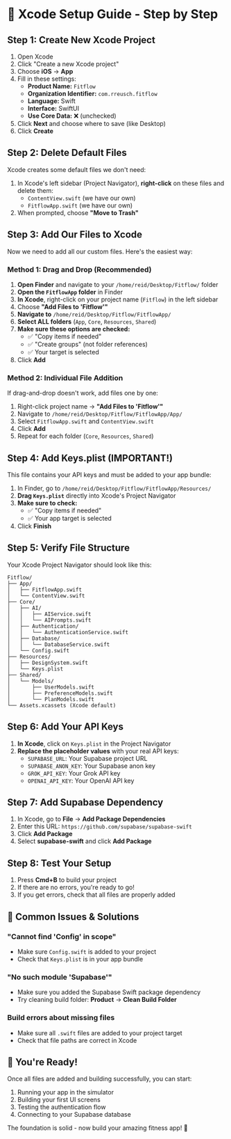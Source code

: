 # 📱 Xcode Setup Guide - Step by Step

## Step 1: Create New Xcode Project

1. Open Xcode
2. Click "Create a new Xcode project"
3. Choose **iOS** → **App**
4. Fill in these settings:
   - **Product Name:** `Fitflow`
   - **Organization Identifier:** `com.rreusch.fitflow`
   - **Language:** Swift
   - **Interface:** SwiftUI
   - **Use Core Data:** ❌ (unchecked)
5. Click **Next** and choose where to save (like Desktop)
6. Click **Create**

## Step 2: Delete Default Files

Xcode creates some default files we don't need:

1. In Xcode's left sidebar (Project Navigator), **right-click** on these files and delete them:
   - `ContentView.swift` (we have our own)
   - `FitflowApp.swift` (we have our own)
2. When prompted, choose **"Move to Trash"**

## Step 3: Add Our Files to Xcode

Now we need to add all our custom files. Here's the easiest way:

### Method 1: Drag and Drop (Recommended)

1. **Open Finder** and navigate to your `/home/reid/Desktop/Fitflow/` folder
2. **Open the `FitflowApp` folder** in Finder
3. **In Xcode**, right-click on your project name (`Fitflow`) in the left sidebar
4. Choose **"Add Files to 'Fitflow'"**
5. **Navigate to** `/home/reid/Desktop/Fitflow/FitflowApp/`
6. **Select ALL folders** (`App`, `Core`, `Resources`, `Shared`)
7. **Make sure these options are checked:**
   - ✅ "Copy items if needed"
   - ✅ "Create groups" (not folder references)
   - ✅ Your target is selected
8. Click **Add**

### Method 2: Individual File Addition

If drag-and-drop doesn't work, add files one by one:

1. Right-click project name → **"Add Files to 'Fitflow'"**
2. Navigate to `/home/reid/Desktop/Fitflow/FitflowApp/App/`
3. Select `FitflowApp.swift` and `ContentView.swift`
4. Click **Add**
5. Repeat for each folder (`Core`, `Resources`, `Shared`)

## Step 4: Add Keys.plist (IMPORTANT!)

This file contains your API keys and must be added to your app bundle:

1. In Finder, go to `/home/reid/Desktop/Fitflow/FitflowApp/Resources/`
2. **Drag `Keys.plist`** directly into Xcode's Project Navigator
3. **Make sure to check:**
   - ✅ "Copy items if needed"
   - ✅ Your app target is selected
4. Click **Finish**

## Step 5: Verify File Structure

Your Xcode Project Navigator should look like this:

```
Fitflow/
├── App/
│   ├── FitflowApp.swift
│   └── ContentView.swift
├── Core/
│   ├── AI/
│   │   ├── AIService.swift
│   │   └── AIPrompts.swift
│   ├── Authentication/
│   │   └── AuthenticationService.swift
│   ├── Database/
│   │   └── DatabaseService.swift
│   └── Config.swift
├── Resources/
│   ├── DesignSystem.swift
│   └── Keys.plist
├── Shared/
│   └── Models/
│       ├── UserModels.swift
│       ├── PreferenceModels.swift
│       └── PlanModels.swift
└── Assets.xcassets (Xcode default)
```

## Step 6: Add Your API Keys

1. **In Xcode**, click on `Keys.plist` in the Project Navigator
2. **Replace the placeholder values** with your real API keys:
   - `SUPABASE_URL`: Your Supabase project URL
   - `SUPABASE_ANON_KEY`: Your Supabase anon key
   - `GROK_API_KEY`: Your Grok API key
   - `OPENAI_API_KEY`: Your OpenAI API key

## Step 7: Add Supabase Dependency

1. In Xcode, go to **File** → **Add Package Dependencies**
2. Enter this URL: `https://github.com/supabase/supabase-swift`
3. Click **Add Package**
4. Select **supabase-swift** and click **Add Package**

## Step 8: Test Your Setup

1. Press **Cmd+B** to build your project
2. If there are no errors, you're ready to go!
3. If you get errors, check that all files are properly added

## 🚨 Common Issues & Solutions

### "Cannot find 'Config' in scope"
- Make sure `Config.swift` is added to your project
- Check that `Keys.plist` is in your app bundle

### "No such module 'Supabase'"
- Make sure you added the Supabase Swift package dependency
- Try cleaning build folder: **Product** → **Clean Build Folder**

### Build errors about missing files
- Make sure all `.swift` files are added to your project target
- Check that file paths are correct in Xcode

## 🎉 You're Ready!

Once all files are added and building successfully, you can start:
1. Running your app in the simulator
2. Building your first UI screens
3. Testing the authentication flow
4. Connecting to your Supabase database

The foundation is solid - now build your amazing fitness app! 💪